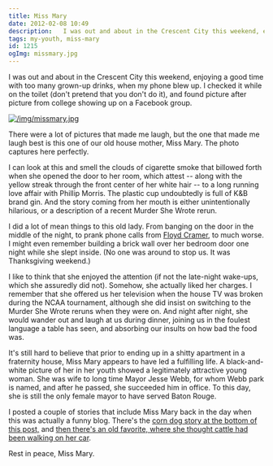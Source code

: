 ```yaml
---
title: Miss Mary
date: 2012-02-08 10:49
description:   I was out and about in the Crescent City this weekend, enjoying a good time with too many grown-up drinks, when my phone blew up.  I checked it while on the toilet, and found picture after picture from college showing up on a Facebook group.  There were a lot of pictures that made me laugh, but the one that made me laugh best is this one of our old house mother, Miss Mary.  The photo captures here perfectly.
tags: my-youth, miss-mary
id: 1215
ogImg: missmary.jpg
---
```

I was out and about in the Crescent City this weekend, enjoying a good time with too many grown-up drinks, when my phone blew up.  I checked it while on the toilet (don't pretend that you don't do it), and found picture after picture from college showing up on a Facebook group.

<a class="lightview centered" href="/img/missmary.jpg" data-lightview-caption="" data-lightview-group="group1"><img src="/img/missmary.jpg" alt="/img/missmary.jpg"><br><span class="caption"></span></a>

There were a lot of pictures that made me laugh, but the one that made me laugh best is this one of our old house mother, Miss Mary.  The photo captures here perfectly.

I can look at this and smell the clouds of cigarette smoke that billowed forth when she opened the door to her room, which attest -- along with the yellow streak through the front center of her white hair -- to a long running love affair with Phillip Morris.  The plastic cup undoubtedly is full of K&B brand gin.  And the story coming from her mouth is either unintentionally hilarious, or a description of a recent Murder She Wrote rerun.

I did a lot of mean things to this old lady.  From banging on the door in the middle of the night, to prank phone calls from <a href="http://www.youtube.com/watch?v=1NBmET5uvfI" target="_blank">Floyd Cramer</a>, to much worse.  I might even remember building a brick wall over her bedroom door one night while she slept inside.  (No one was around to stop us.  It was Thanksgiving weekend.)

I like to think that she enjoyed the attention (if not the late-night wake-ups, which she assuredly did not).  Somehow, she actually liked her charges.  I remember that she offered us her television when the house TV was broken during the NCAA tournament, although she did insist on switching to the Murder She Wrote reruns when they were on.  And night after night, she would wander out and laugh at us during dinner, joining us in the foulest language a table has seen, and absorbing our insults on how bad the food was.

It's still hard to believe that prior to ending up in a shitty apartment in a fraternity house, Miss Mary appears to have led a fulfilling life.  A black-and-white picture of her in her youth showed a legitimately attractive young woman.  She was wife to long time Mayor Jesse Webb, for whom Webb park is named, and after he passed, she succeeded him in office.  To this day, she is still the only female mayor to have served Baton Rouge.

I posted a couple of stories that include Miss Mary back in the day when this was actually a funny blog.  There's the  <a href="/blog2/archives/205">corn dog story at the bottom of this post,</a> and <a href="/blog2/archives/115">then there's an old favorite, where she thought cattle had been walking on her car</a>.

Rest in peace, Miss Mary.
